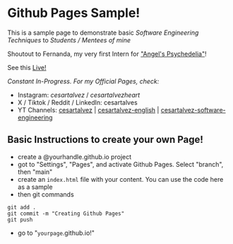 # Github Pages Sample!

This is a sample page to demonstrate basic *Software Engineering Techniques* to *Students / Mentees of mine*

Shoutout to Fernanda, my very first Intern for ["Angel's Psychedelia"](https://patreon.com/cesartalvez)!

See this [Live!](https://cesartalves.github.io)

_Constant In-Progress. For my Official Pages, check:_

- Instagram: _cesartalvez_ / *cesartalvezheart*
- X / Tiktok / Reddit / LinkedIn: cesartalves
- YT Channels: [cesartalvez](https://youtube.com/@cesartalves) | [cesartalvez-english](https://youtube.com/@cesartalvez-english) | [cesartalvez-software-engineering](https://youtube.com/@cesartalvez-software-dev)

## Basic Instructions to create your own Page!

- create a @yourhandle.github.io project
- got to "Settings", "Pages", and activate Github Pages. Select "branch", then "main"
- create an `index.html` file with your content. You can use the code here as a sample
- then git commands
```git
git add .
git commit -m "Creating Github Pages"
git push
```
- go to "`yourpage`.github.io!"
